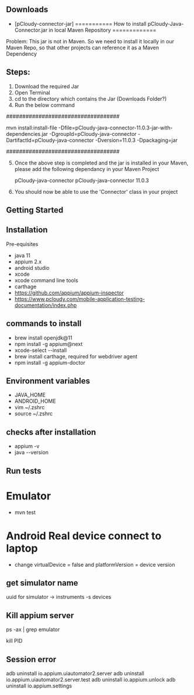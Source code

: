 ## Downloads

* [pCloudy-connector-jar]
  =========== How to install pCloudy-Java-Connector.jar in local Maven Repository =============



Problem: This jar is not in Maven. So we need to install it locally in our Maven Repo,
so that other projects can reference it as a Maven Dependency

Steps:
----------- 

1. Download the required Jar
2. Open Terminal
3. cd to the directory which contains the Jar (Downloads Folder?)
4. Run the below command

###################################

mvn install:install-file -Dfile=pCloudy-java-connector-11.0.3-jar-with-dependencies.jar -DgroupId=pCloudy-java-connector -DartifactId=pCloudy-java-connector -Dversion=11.0.3 -Dpackaging=jar

###################################

5. Once the above step is completed and the jar is installed in your Maven, please add the following dependancy in your Maven Project

   	<dependency>
   		<groupId>pCloudy-java-connector</groupId>
   		<artifactId>pCloudy-java-connector</artifactId>
   		<version>11.0.3</version>
   	</dependency>

6. You should now be able to use the 'Connector' class in your project

## Getting Started

## Installation

Pre-equisites
- java 11
- appium 2.x
- android studio
- xcode
- xcode command line tools
- carthage
- https://github.com/appium/appium-inspector
- https://www.pcloudy.com/mobile-application-testing-documentation/index.php


## commands to install

- brew install openjdk@11
- npm install -g appium@next
- xcode-select --install
- brew install carthage, required for webdriver agent
- npm install -g appium-doctor

## Environment variables

- JAVA_HOME
- ANDROID_HOME
- vim ~/.zshrc
- source ~/.zshrc

## checks after installation

- appium -v
- java --version

## Run tests

# Emulator
- mvn test

# Android Real device connect to laptop
- change virtualDevice = false and platformVersion = device version


## get simulator name
uuid for simulator -> instruments -s devices

## Kill appium server

ps -ax | grep emulator

kill PID

## Session error

adb uninstall io.appium.uiautomator2.server
adb uninstall io.appium.uiautomator2.server.test
adb uninstall io.appium.unlock
adb uninstall io.appium.settings












